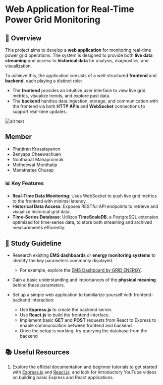 # Web Application for Real-Time Power Grid Monitoring

## 🧭 Overview

This project aims to develop a **web application** for monitoring real-time power grid operations. The system is designed to provide both **live data streaming** and access to **historical data** for analysis, diagnostics, and visualization.

To achieve this, the application consists of a well-structured **frontend** and **backend**, each playing a distinct role:

- The **frontend** provides an intuitive user interface to view live grid metrics, visualize trends, and explore past data.
- The **backend** handles data ingestion, storage, and communication with the frontend via both **HTTP APIs** and **WebSocket** connections to support real-time updates.

![alt text](Assets/image.png)

## Member
- Phattiran Krusatayanon
- Benyapa Cheewachuen
- Nonthapat Mahapromrak
- Metheewat Monthatip
- Manatnatee Chusap

### 📊 Key Features
- **Real-Time Data Monitoring**: Uses WebSocket to push live grid metrics to the frontend with minimal latency.
- **Historical Data Access**: Exposes RESTful API endpoints to retrieve and visualize historical grid data.
- **Time-Series Database**: Utilizes **TimeScaleDB**, a PostgreSQL extension optimized for time-series data, to store both streaming and archived measurements efficiently.

## 📘 Study Guideline

- Research existing **EMS dashboards** or **energy monitoring systems** to identify the key parameters commonly displayed.  
  - For example, explore the [EMS Dashboard by GRID ENERGY](https://grid.com/en/energy/harness-the-power-of-the-sun-maximizing-energy-efficiency-with-our-advanced-ems-dashboard).

- Gain a basic understanding and importances of the **physical meaning** behind these parameters.

- Set up a simple web application to familiarize yourself with frontend-backend interaction:  
  - Use **Express.js** to create the backend server.  
  - Use **React.js** to build the frontend interface.  
  - Implement basic **GET** and **POST** requests from React to Express to enable communication between frontend and backend.
  - Once the setup is working, try querying the database from the backend

## 📚 Useful Resources

1. Explore the official documentation and beginner tutorials to get started with [Express.js](https://expressjs.com/) and [React.js](https://react.dev/), and look for introductory YouTube videos on building basic Express and React applications.

